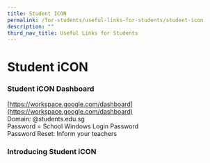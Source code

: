 ```yaml
---
title: Student ICON
permalink: /for-students/useful-links-for-students/student-icon
description: ""
third_nav_title: Useful Links for Students
---
```

# **Student iCON**

### Student iCON Dashboard

[https://workspace.google.com/dashboard](https://workspace.google.com/dashboard)  
Domain: @students.edu.sg  
Password = School Windows Login Password  
Password Reset: Inform your teachers  

### Introducing Student iCON 
